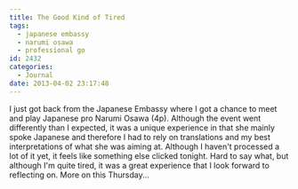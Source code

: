 ```yaml
---
title: The Good Kind of Tired
tags:
  - japanese embassy
  - narumi osawa
  - professional go
id: 2432
categories:
  - Journal
date: 2013-04-02 23:17:48
---
```


I just got back from the Japanese Embassy where I got a chance to meet and play Japanese pro Narumi Osawa (4p). Although the event went differently than I expected, it was a unique experience in that she mainly spoke Japanese and therefore I had to rely on translations and my best interpretations of what she was aiming at. Although I haven't processed a lot of it yet, it feels like something else clicked tonight. Hard to say what, but although I'm quite tired, it was a great experience that I look forward to reflecting on. More on this Thursday...